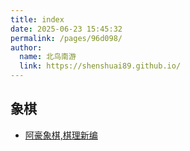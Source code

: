 ```yaml
---
title: index
date: 2025-06-23 15:45:32
permalink: /pages/96d098/
author: 
  name: 北鸟南游
  link: https://shenshuai89.github.io/
---
```


## 象棋
- [阿豪象棋,棋理新编](./chess/阿豪象棋,棋理新编.md)
